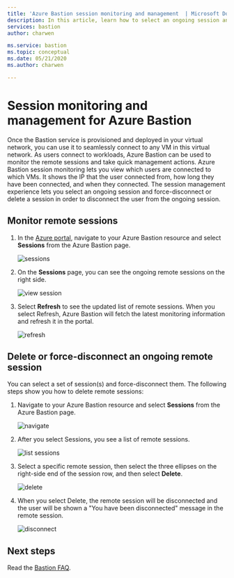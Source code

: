 ```yaml
---
title: 'Azure Bastion session monitoring and management  | Microsoft Docs'
description: In this article, learn how to select an ongoing session and force-disconnect or delete it.
services: bastion
author: charwen

ms.service: bastion
ms.topic: conceptual
ms.date: 05/21/2020
ms.author: charwen

---
```


# Session monitoring and management for Azure Bastion

Once the Bastion service is provisioned and deployed in your virtual network, you can use it to seamlessly connect to any VM in this virtual network. As users connect to workloads, Azure Bastion can be used to monitor the remote sessions and take quick management actions. Azure Bastion session monitoring lets you view which users are connected to which VMs. It shows the IP that the user connected from, how long they have been connected, and when they connected. The session management experience lets you select an ongoing session and force-disconnect or delete a session in order to disconnect the user from the ongoing session.

## <a name="monitor"></a>Monitor remote sessions

1. In the [Azure portal](https://portal.azure.com), navigate to your Azure Bastion resource and select **Sessions** from the Azure Bastion page.

   ![sessions](./media/session-monitoring/sessions.png)
2. On the **Sessions** page, you can see the ongoing remote sessions on the right side.

   ![view session](./media/session-monitoring/view-session.png)
3. Select **Refresh** to see the updated list of remote sessions. When you select Refresh, Azure Bastion will fetch the latest monitoring information and refresh it in the portal.

   ![refresh](./media/session-monitoring/refresh.png)


## <a name="view"></a>Delete or force-disconnect an ongoing remote session

You can select a set of session(s) and force-disconnect them. The following steps show you how to delete remote sessions:

1. Navigate to your Azure Bastion resource and select **Sessions** from the Azure Bastion page.

   ![navigate](./media/session-monitoring/navigate.png)
2. After you select Sessions, you see a list of remote sessions.

   ![list sessions](./media/session-monitoring/list.png)
3. Select a specific remote session, then select the three ellipses on the right-side end of the session row, and then select **Delete**.

   ![delete](./media/session-monitoring/delete.png)
4. When you select Delete, the remote session will be disconnected and the user will be shown a "You have been disconnected" message in the remote session.

   ![disconnect](./media/session-monitoring/disconnect.png)

## Next steps

Read the [Bastion FAQ](bastion-faq.md).
